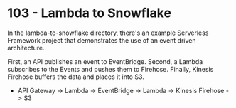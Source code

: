 # 103 - Lambda to Snowflake

In the lambda-to-snowflake directory, there's an example Serverless Framework project that demonstrates the use of an event driven architecture.

First, an API publishes an event to EventBridge. Second, a Lambda subscribes to the Events and pushes them to Firehose. Finally, Kinesis Firehose buffers the data and places it into S3.

* API Gateway -> Lambda -> EventBridge -> Lambda -> Kinesis Firehose -> S3
